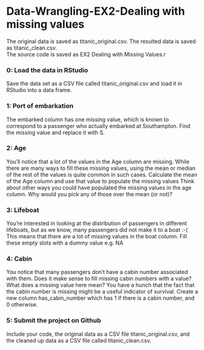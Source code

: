 # Data-Wrangling-EX2-Dealing with missing values

The original data is saved as titanic_original.csv. The resulted data is saved as titanic_clean.csv.  
The source code is saved as EX2 Dealing with Missing Values.r



### 0: Load the data in RStudio
Save the data set as a CSV file called titanic_original.csv and load it in RStudio into a data frame.
### 1: Port of embarkation
The embarked column has one missing value, which is known to correspond to a passenger who actually embarked at Southampton. Find the missing value and replace it with S.
### 2: Age
You’ll notice that a lot of the values in the Age column are missing. While there are many ways to fill these missing values, using the mean or median of the rest of the values is quite common in such cases.
Calculate the mean of the Age column and use that value to populate the missing values
Think about other ways you could have populated the missing values in the age column. Why would you pick any of those over the mean (or not)?
### 3: Lifeboat
You’re interested in looking at the distribution of passengers in different lifeboats, but as we know, many passengers did not make it to a boat :-( This means that there are a lot of missing values in the boat column. Fill these empty slots with a dummy value e.g. NA
### 4: Cabin
You notice that many passengers don’t have a cabin number associated with them.
Does it make sense to fill missing cabin numbers with a value?
What does a missing value here mean?
You have a hunch that the fact that the cabin number is missing might be a useful indicator of survival. Create a new column has_cabin_number which has 1 if there is a cabin number, and 0 otherwise.
### 5: Submit the project on Github
Include your code, the original data as a CSV file titanic_original.csv, and the cleaned up data as a CSV file called titanic_clean.csv.
